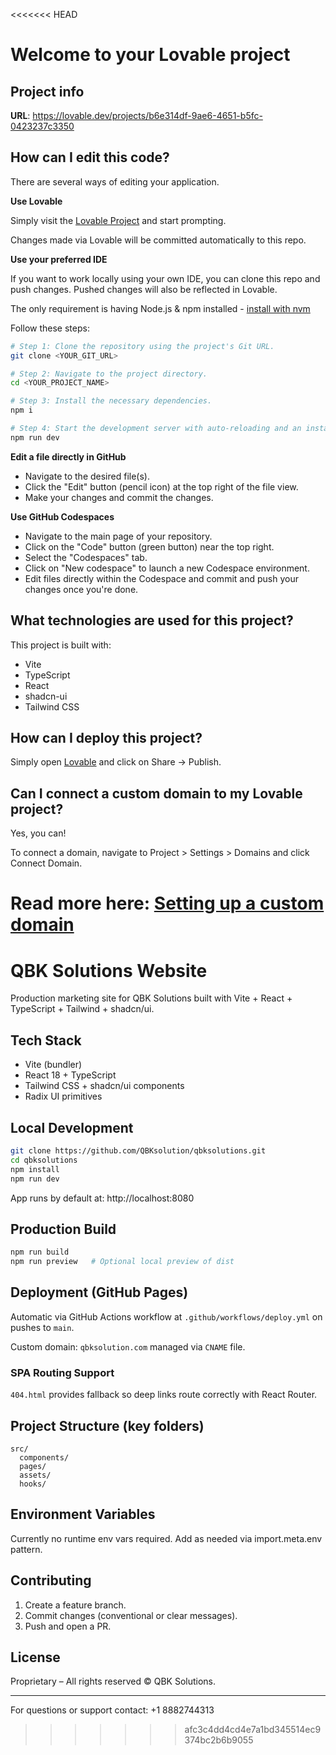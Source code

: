<<<<<<< HEAD
# Welcome to your Lovable project

## Project info

**URL**: https://lovable.dev/projects/b6e314df-9ae6-4651-b5fc-0423237c3350

## How can I edit this code?

There are several ways of editing your application.

**Use Lovable**

Simply visit the [Lovable Project](https://lovable.dev/projects/b6e314df-9ae6-4651-b5fc-0423237c3350) and start prompting.

Changes made via Lovable will be committed automatically to this repo.

**Use your preferred IDE**

If you want to work locally using your own IDE, you can clone this repo and push changes. Pushed changes will also be reflected in Lovable.

The only requirement is having Node.js & npm installed - [install with nvm](https://github.com/nvm-sh/nvm#installing-and-updating)

Follow these steps:

```sh
# Step 1: Clone the repository using the project's Git URL.
git clone <YOUR_GIT_URL>

# Step 2: Navigate to the project directory.
cd <YOUR_PROJECT_NAME>

# Step 3: Install the necessary dependencies.
npm i

# Step 4: Start the development server with auto-reloading and an instant preview.
npm run dev
```

**Edit a file directly in GitHub**

- Navigate to the desired file(s).
- Click the "Edit" button (pencil icon) at the top right of the file view.
- Make your changes and commit the changes.

**Use GitHub Codespaces**

- Navigate to the main page of your repository.
- Click on the "Code" button (green button) near the top right.
- Select the "Codespaces" tab.
- Click on "New codespace" to launch a new Codespace environment.
- Edit files directly within the Codespace and commit and push your changes once you're done.

## What technologies are used for this project?

This project is built with:

- Vite
- TypeScript
- React
- shadcn-ui
- Tailwind CSS

## How can I deploy this project?

Simply open [Lovable](https://lovable.dev/projects/b6e314df-9ae6-4651-b5fc-0423237c3350) and click on Share -> Publish.

## Can I connect a custom domain to my Lovable project?

Yes, you can!

To connect a domain, navigate to Project > Settings > Domains and click Connect Domain.

Read more here: [Setting up a custom domain](https://docs.lovable.dev/features/custom-domain#custom-domain)
=======
# QBK Solutions Website

Production marketing site for QBK Solutions built with Vite + React + TypeScript + Tailwind + shadcn/ui.

## Tech Stack
- Vite (bundler)
- React 18 + TypeScript
- Tailwind CSS + shadcn/ui components
- Radix UI primitives

## Local Development
```bash
git clone https://github.com/QBKsolution/qbksolutions.git
cd qbksolutions
npm install
npm run dev
```
App runs by default at: http://localhost:8080

## Production Build
```bash
npm run build
npm run preview   # Optional local preview of dist
```

## Deployment (GitHub Pages)
Automatic via GitHub Actions workflow at `.github/workflows/deploy.yml` on pushes to `main`.

Custom domain: `qbksolution.com` managed via `CNAME` file.

### SPA Routing Support
`404.html` provides fallback so deep links route correctly with React Router.

## Project Structure (key folders)
```
src/
  components/
  pages/
  assets/
  hooks/
```

## Environment Variables
Currently no runtime env vars required. Add as needed via import.meta.env pattern.

## Contributing
1. Create a feature branch.
2. Commit changes (conventional or clear messages).
3. Push and open a PR.

## License
Proprietary – All rights reserved © QBK Solutions.

---
For questions or support contact: +1 8882744313
>>>>>>> afc3c4dd4cd4e7a1bd345514ec9374bc2b6b9055
